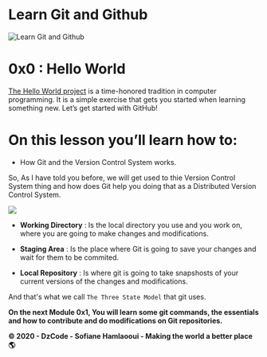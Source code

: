# Learn Git and Github
![Learn Git and Github](https://i.imgur.com/bk9Cvuv.png)

# 0x0 : Hello World

[The Hello World project](https://en.wikipedia.org/wiki/%22Hello,_World!%22_program) is a time-honored tradition in computer programming. It is a simple exercise that gets you started when learning something new. Let’s get started with GitHub!

# On this lesson you’ll learn how to:

*   How Git and the Version Control System works.


So, As I have told you before, we will get used to thie Version Control System thing and how does Git help you doing that as a Distributed Version Control System.

![](https://i.imgur.com/uwNTnbR.png)


-   <b>Working Directory</b> : Is the local directory you use and you work on, where you are going to make changes and modifications.

-   <b>Staging Area</b> : Is the place where Git is going to save your changes and wait for them to be commited.

-   <b>Local Repository</b> : Is where git is going to take snapshosts of your current versions of the changes and modifications.

And that's what we call `The Three State Model` that git uses.

<b>On the next Module 0x1, You will learn some git commands, the essentials and how to contribute and do modifications on Git repositories.<b></b>


© 2020 - DzCode - Sofiane Hamlaooui - Making the world a better place 🌎 
